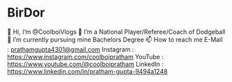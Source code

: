# BirDor
👋 Hi, I’m @CoolboiVlogs
👀 I’m a National Player/Referee/Coach of Dodgeball
🌱 I’m currently pursuing mine Bachelors Degree
📫 How to reach me
E-Mail : prathamgupta4301@gmail.com
Instagram : https://www.instagram.com/coolboipratham
YouTube : https://www.youtube.com/@coolboipratham
LinkedIn : https://www.linkedin.com/in/pratham-gupta-9494a1248
